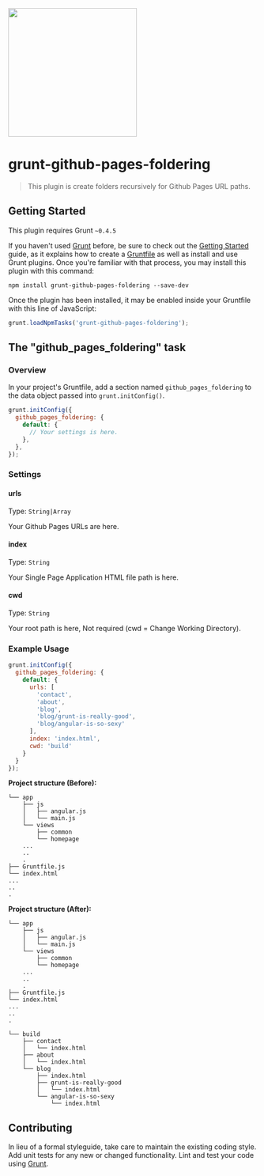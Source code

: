 <img align="center" height="260" src="http://gruntjs.com/img/grunt-logo-no-wordmark.svg">

# grunt-github-pages-foldering

> This plugin is create folders recursively for Github Pages URL paths.

## Getting Started
This plugin requires Grunt `~0.4.5`

If you haven't used [Grunt](http://gruntjs.com/) before, be sure to check out the [Getting Started](http://gruntjs.com/getting-started) guide, as it explains how to create a [Gruntfile](http://gruntjs.com/sample-gruntfile) as well as install and use Grunt plugins. Once you're familiar with that process, you may install this plugin with this command:

```shell
npm install grunt-github-pages-foldering --save-dev
```

Once the plugin has been installed, it may be enabled inside your Gruntfile with this line of JavaScript:

```js
grunt.loadNpmTasks('grunt-github-pages-foldering');
```

## The "github_pages_foldering" task

### Overview
In your project's Gruntfile, add a section named `github_pages_foldering` to the data object passed into `grunt.initConfig()`.

```js
grunt.initConfig({
  github_pages_foldering: {
    default: {
      // Your settings is here.
    },
  },
});
```

### Settings

#### urls
Type: `String|Array`

Your Github Pages URLs are here.

#### index
Type: `String`

Your Single Page Application HTML file path is here.

#### cwd
Type: `String`

Your root path is here, Not required (cwd = Change Working Directory).

### Example Usage

```js
grunt.initConfig({
  github_pages_foldering: {
    default: {
      urls: [
        'contact',
        'about',
        'blog',
        'blog/grunt-is-really-good',
        'blog/angular-is-so-sexy'
      ],
      index: 'index.html',
      cwd: 'build'
    }
  }
});
```

**Project structure (Before):**

```
└── app
    ├── js
    │   ├── angular.js
    │   └── main.js
    └── views
        ├── common
        └── homepage
    ...
    ..
    .
├── Gruntfile.js
└── index.html
...
..
.
```

**Project structure (After):**

```
└── app
    ├── js
    │   ├── angular.js
    │   └── main.js
    └── views
        ├── common
        └── homepage
    ...
    ..
    .
├── Gruntfile.js
└── index.html
...
..
.

└── build
    ├── contact
    │   └── index.html
    ├── about
    │   └── index.html
    └── blog
        ├── index.html
        ├── grunt-is-really-good
        │   └── index.html
        └── angular-is-so-sexy
            └── index.html
```

## Contributing
In lieu of a formal styleguide, take care to maintain the existing coding style. Add unit tests for any new or changed functionality. Lint and test your code using [Grunt](http://gruntjs.com/).
